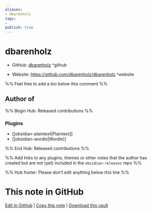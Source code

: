 ```yaml
---
aliases:
- dbarenholz
tags:
- 
publish: true
---
```


# dbarenholz

- GitHub: [dbarenholz](https://github.com/dbarenholz/) ^github
<!-- - Discord: `@` ^discord-->
- Website: <https://github.com/dbarenholz/dbarenholz> ^website
<!-- - [[Publish sites|Publish site]]: ^publish-->

%% Feel free to add a bio below this comment %%


## Author of

%% Begin Hub: Released contributions %%
### Plugins
- [[obsidian-plaintext|Plaintext]]
- [[obsidian-wordle|Wordle]]

%% End Hub: Released contributions %%

%% Add links to any plugins, themes or other notes that the author has created but are not (yet) included in the `obsidian-releases` repo %%

<!--
### Unlisted plugins
-->

<!--
### Others
-->

<!--
## Sponsor this author
-->

<!-- - [[GitHub sponsors]]: [Sponsor @dbarenholz on GitHub Sponsors](https://github.com/sponsors/dbarenholz) ^github-sponsor-->
<!-- - [[Buy me a coffee]]: <https://> ^buy-me-a-coffee-->
<!-- - [[PayPal]]: <https://> ^paypal-->
<!-- - [[Patreon]]: <https://> ^patreon-->

<!--
## Follow this author
-->

<!-- - [[YouTube Channels|On YouTube]]: <https://> ^youtube-->
<!-- - Twitter: <https://> ^twitter-->
<!-- - ... -->

%% Hub footer: Please don't edit anything below this line %%

# This note in GitHub

<span class="git-footer">[Edit In GitHub](https://github.dev/obsidian-community/obsidian-hub/blob/main/01%20-%20Community/People/dbarenholz.md "git-hub-edit-note") | [Copy this note](https://raw.githubusercontent.com/obsidian-community/obsidian-hub/main/01%20-%20Community/People/dbarenholz.md "git-hub-copy-note") | [Download this vault](https://github.com/obsidian-community/obsidian-hub/archive/refs/heads/main.zip "git-hub-download-vault") </span>
